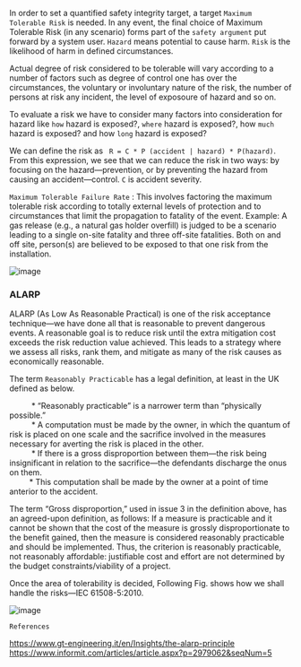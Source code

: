 
In order to set a quantified safety integrity target, a target `Maximum Tolerable Risk` is needed. In any event, the final choice of Maximum Tolerable Risk (in any scenario) forms part of the `safety argument` put forward by a system user. `Hazard` means potential to cause harm. `Risk` is the likelihood of harm in defined circumstances.

Actual degree of risk considered to be tolerable will vary according to a number of factors such as degree of control one has over the circumstances, the voluntary or involuntary nature of the risk, the number of persons at risk any incident, the level of exposoure of hazard and so on.

To evaluate a risk we have to consider many factors into consideration for hazard like `how` hazard is exposed?, `where` hazard is exposed?, how `much` hazard is exposed? and how `long` hazard is exposed?
                                    
We can define the risk as ` R = C * P (accident | hazard) * P(hazard)`. From this expression, we see that we can reduce the risk in two ways: by focusing
on the hazard—prevention, or by preventing the hazard from causing an accident—control. `C` is accident severity.

`Maximum Tolerable Failure Rate` : This involves factoring the maximum tolerable risk according to totally external levels of protection and to circumstances that limit the propagation to fatality of the event. Example: A gas release (e.g., a natural gas holder overfill) is judged to be a scenario leading to a single
on-site fatality and three off-site fatalities. Both on and off site, person(s) are believed to be exposed to that one risk from the installation.

![image](https://user-images.githubusercontent.com/10434795/185638520-16250519-0b7a-4650-856b-02b994b96491.png)


<h3> ALARP </h3>

ALARP (As Low As Reasonable Practical) is one of the risk acceptance technique—we have done all that is reasonable to prevent dangerous events. A reasonable goal is to reduce risk until the extra mitigation cost exceeds the risk reduction value achieved. This leads to a strategy where we assess all risks, rank them, and mitigate as many of the risk causes as economically reasonable. 

The term `Reasonably Practicable` has a legal definition, at least in the UK defined as below. <br />

&nbsp;   &nbsp;   &nbsp;   &nbsp;   &nbsp; * “Reasonably practicable” is a narrower term than “physically possible.” <br>
&nbsp;   &nbsp;   &nbsp;   &nbsp;   &nbsp; * A computation must be made by the owner, in which the quantum of risk is placed on one scale and the sacrifice involved in the measures necessary for averting the risk is placed in the other. <br>
&nbsp;   &nbsp;   &nbsp;   &nbsp;   &nbsp; * If there is a gross disproportion between them—the risk being insignificant in relation to the sacrifice—the defendants discharge the onus on them. <br>
 &nbsp;   &nbsp;   &nbsp;   &nbsp;   &nbsp;* This computation shall be made by the owner at a point of time anterior to the accident. <br>
      
The term “Gross disproportion,” used in issue 3 in the definition above, has an agreed-upon definition, as follows: If a measure is practicable and it cannot be shown that the cost of the measure is grossly disproportionate to the benefit gained, then the measure is considered reasonably practicable and should be implemented. Thus, the criterion is reasonably practicable, not reasonably affordable: justifiable cost and effort are not determined by the budget constraints/viability of a project.

Once the area of tolerability is decided, Following Fig.  shows how we shall handle the risks—IEC 61508-5:2010.

![image](https://user-images.githubusercontent.com/10434795/185632782-a598e544-a2d7-43b0-a016-67e7b4800646.png)


`References` <br>

https://www.gt-engineering.it/en/Insights/the-alarp-principle <br>
https://www.informit.com/articles/article.aspx?p=2979062&seqNum=5

